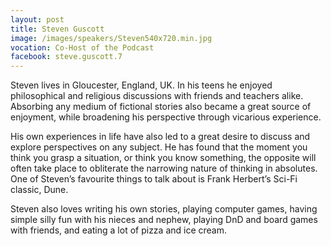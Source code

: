 ```yaml
---
layout: post
title: Steven Guscott
image: /images/speakers/Steven540x720.min.jpg
vocation: Co-Host of the Podcast
facebook: steve.guscott.7
---
```

Steven lives in Gloucester, England, UK. In his teens he enjoyed philosophical and religious discussions with friends and teachers alike. Absorbing any medium of fictional stories also became a great source of enjoyment, while broadening his perspective through vicarious experience.

His own experiences in life have also led to a great desire to discuss and explore perspectives on any subject. He has found that the moment you think you grasp a situation, or think you know something, the opposite will often take place to obliterate the narrowing nature of thinking in absolutes. One of Steven’s favourite things to talk about is Frank Herbert’s Sci-Fi classic, Dune.

Steven also loves writing his own stories, playing computer games, having simple silly fun with his nieces and nephew, playing DnD and board games with friends, and eating a lot of pizza and ice cream.